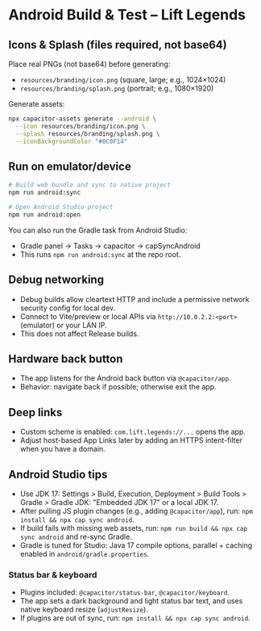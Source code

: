 # Android Build & Test – Lift Legends

## Icons & Splash (files required, not base64)
Place real PNGs (not base64) before generating:
- `resources/branding/icon.png`   (square, large; e.g., 1024×1024)
- `resources/branding/splash.png` (portrait; e.g., 1080×1920)

Generate assets:
```bash
npx capacitor-assets generate --android \
  --icon resources/branding/icon.png \
  --splash resources/branding/splash.png \
  --iconBackgroundColor "#0C0F14"
```

## Run on emulator/device
```bash
# Build web bundle and sync to native project
npm run android:sync

# Open Android Studio project
npm run android:open
```

You can also run the Gradle task from Android Studio:

- Gradle panel → Tasks → capacitor → capSyncAndroid
- This runs `npm run android:sync` at the repo root.

## Debug networking

- Debug builds allow cleartext HTTP and include a permissive network security config for local dev.
- Connect to Vite/preview or local APIs via `http://10.0.2.2:<port>` (emulator) or your LAN IP.
- This does not affect Release builds.

## Hardware back button

- The app listens for the Android back button via `@capacitor/app`.
- Behavior: navigate back if possible; otherwise exit the app.

## Deep links

- Custom scheme is enabled: `com.lift.legends://...` opens the app.
- Adjust host-based App Links later by adding an HTTPS intent-filter when you have a domain.

## Android Studio tips

- Use JDK 17: Settings > Build, Execution, Deployment > Build Tools > Gradle > Gradle JDK: "Embedded JDK 17" or a local JDK 17.
- After pulling JS plugin changes (e.g., adding `@capacitor/app`), run: `npm install && npx cap sync android`.
- If build fails with missing web assets, run: `npm run build && npx cap sync android` and re-sync Gradle.
- Gradle is tuned for Studio: Java 17 compile options, parallel + caching enabled in `android/gradle.properties`.

### Status bar & keyboard

- Plugins included: `@capacitor/status-bar`, `@capacitor/keyboard`.
- The app sets a dark background and light status bar text, and uses native keyboard resize (`adjustResize`).
- If plugins are out of sync, run: `npm install && npx cap sync android`.
